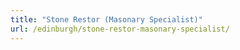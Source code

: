 ```yaml
---
title: "Stone Restor (Masonary Specialist)"
url: /edinburgh/stone-restor-masonary-specialist/
---
```

